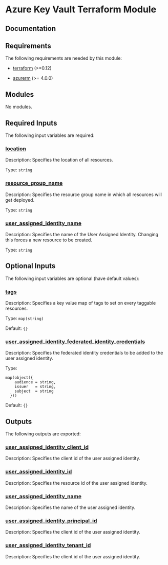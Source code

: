 <!-- BEGIN_TF_DOCS -->
# Azure Key Vault Terraform Module

## Documentation
<!-- markdownlint-disable MD033 -->

## Requirements

The following requirements are needed by this module:

- <a name="requirement_terraform"></a> [terraform](#requirement\_terraform) (>=0.12)

- <a name="requirement_azurerm"></a> [azurerm](#requirement\_azurerm) (>= 4.0.0)

## Modules

No modules.

<!-- markdownlint-disable MD013 -->
<!-- markdownlint-disable MD034 -->
## Required Inputs

The following input variables are required:

### <a name="input_location"></a> [location](#input\_location)

Description: Specifies the location of all resources.

Type: `string`

### <a name="input_resource_group_name"></a> [resource\_group\_name](#input\_resource\_group\_name)

Description: Specifies the resource group name in which all resources will get deployed.

Type: `string`

### <a name="input_user_assigned_identity_name"></a> [user\_assigned\_identity\_name](#input\_user\_assigned\_identity\_name)

Description: Specifies the name of the User Assigned Identity. Changing this forces a new resource to be created.

Type: `string`

## Optional Inputs

The following input variables are optional (have default values):

### <a name="input_tags"></a> [tags](#input\_tags)

Description: Specifies a key value map of tags to set on every taggable resources.

Type: `map(string)`

Default: `{}`

### <a name="input_user_assigned_identity_federated_identity_credentials"></a> [user\_assigned\_identity\_federated\_identity\_credentials](#input\_user\_assigned\_identity\_federated\_identity\_credentials)

Description: Specifies the federated identity credentials to be added to the user assigned identity.

Type:

```hcl
map(object({
    audience = string,
    issuer   = string,
    subject  = string
  }))
```

Default: `{}`

## Outputs

The following outputs are exported:

### <a name="output_user_assigned_identity_client_id"></a> [user\_assigned\_identity\_client\_id](#output\_user\_assigned\_identity\_client\_id)

Description: Specifies the client id of the user assigned identity.

### <a name="output_user_assigned_identity_id"></a> [user\_assigned\_identity\_id](#output\_user\_assigned\_identity\_id)

Description: Specifies the resource id of the user assigned identity.

### <a name="output_user_assigned_identity_name"></a> [user\_assigned\_identity\_name](#output\_user\_assigned\_identity\_name)

Description: Specifies the name of the user assigned identity.

### <a name="output_user_assigned_identity_principal_id"></a> [user\_assigned\_identity\_principal\_id](#output\_user\_assigned\_identity\_principal\_id)

Description: Specifies the client id of the user assigned identity.

### <a name="output_user_assigned_identity_tenant_id"></a> [user\_assigned\_identity\_tenant\_id](#output\_user\_assigned\_identity\_tenant\_id)

Description: Specifies the client id of the user assigned identity.

<!-- markdownlint-enable -->

<!-- END_TF_DOCS -->